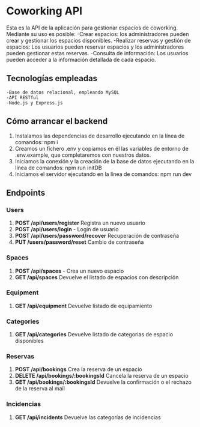 # Coworking API

Esta es la API de la aplicación para gestionar espacios de coworking. Mediante su uso es posible:
-Crear espacios: los administradores pueden crear y gestionar los espacios disponibles.
-Realizar reservas y gestión de espacios: Los usuarios pueden reservar espacios y los administradores pueden gestionar estas reservas.
-Consulta de información: Los usuarios pueden acceder a la información detallada de cada espacio.

## Tecnologías empleadas

    -Base de datos relacional, empleando MySQL
    -API RESTful
    -Node.js y Express.js

## Cómo arrancar el backend

1. Instalamos las dependencias de desarrollo ejecutando en la línea de comandos:
   npm i
2. Creamos un fichero .env y copiamos en él las variables de entorno de .env.example, que completaremos con nuestros datos.
3. Iniciamos la conexión y la creación de la base de datos ejecutando en la línea de comandos:
   npm run initDB
4. Iniciamos el servidor ejecutando en la línea de comandos:
   npm run dev

## Endpoints

### Users

1. **POST /api/users/register** Registra un nuevo usuario
2. **POST /api/users/login** - Login de usuario
3. **POST /api/users/password/recover** Recuperación de contraseña
4. **PUT /users/password/reset** Cambio de contraseña

### Spaces

1.  **POST /api/spaces** - Crea un nuevo espacio
2.  **GET /api/spaces** Devuelve el listado de espacios con descripción

### Equipment

1.  **GET /api/equipment** Devuelve listado de equipamiento

### Categories

1.  **GET /api/categories** Devuelve listado de categorias de espacio disponibles

### Reservas

1. **POST /api/bookings** Crea la reserva de un espacio
2. **DELETE /api/bookings/:bookingsId** Cancela la reserva de un espacio
3. **GET /api/bookings/:bookingsId** Devuelve la confirmación o el rechazo de la reserva al mail

### Incidencias

1.  **GET /api/incidents** Devuelve las categorías de incidencias
